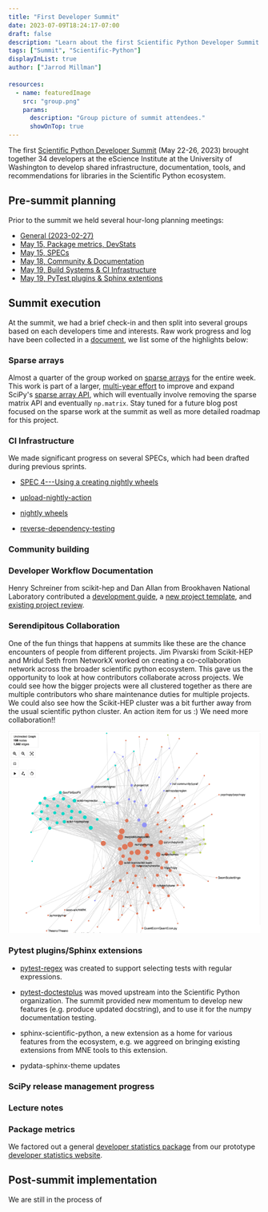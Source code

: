 ```yaml
---
title: "First Developer Summit"
date: 2023-07-09T18:24:17-07:00
draft: false
description: "Learn about the first Scientific Python Developer Summit."
tags: ["Summit", "Scientific-Python"]
displayInList: true
author: ["Jarrod Millman"]

resources:
  - name: featuredImage
    src: "group.png"
    params:
      description: "Group picture of summit attendees."
      showOnTop: true
---
```


The first [Scientific Python Developer Summit](https://scientific-python.org/summits/developer/2023/) (May 22-26, 2023) brought together 34 developers at the eScience Institute at the University of Washington to develop shared infrastructure, documentation, tools, and recommendations for libraries in the Scientific Python ecosystem.

## Pre-summit planning

Prior to the summit we held several hour-long planning meetings:

- [General (2023-02-27)](https://scientific-python.org/summits/developer/2023/general-planning/)
- [May 15, Package metrics, DevStats](https://hackmd.io/UNwG2BjJSxOUJ0M1iWI-nQ)
- [May 15, SPECs](https://hackmd.io/MmbP4VTATyG129_U56xdJQ)
- [May 18, Community & Documentation](https://hackmd.io/YL5DNtsaSsS-1ZU3Pxkrxg)
- [May 19, Build Systems & CI Infrastructure](https://hackmd.io/0M1Yh7KwTnaXSsU14BiyQw)
- [May 19, PyTest plugins & Sphinx extentions](https://hackmd.io/JL5slkxORA-q7VRN79v1sA)

## Summit execution

At the summit, we had a brief check-in and then split into several groups based on each developers time and interests. Raw work progress and log have been collected in a [document](https://hackmd.io/iEtdfbxfSbGwOAJTXmqyIQ?both), we list some of the highlights below:

### Sparse arrays

Almost a quarter of the group worked on [sparse arrays](https://scientific-python.org/summits/sparse/) for the entire week.
This work is part of a larger, [multi-year effort](https://scientific-python.org/grants/sparse_arrays/) to improve and expand SciPy's
[sparse array API](https://github.com/scipy/scipy/pull/14822), which will eventually
involve removing the sparse matrix API and eventually `np.matrix`.
Stay tuned for a future blog post focused on the sparse work at the summit as well as more detailed roadmap for this project.

### CI Infrastructure

We made significant progress on several SPECs, which had been drafted during previous sprints.

- [SPEC 4---Using a creating nightly wheels](https://scientific-python.org/specs/spec-0004/)
- [upload-nightly-action](https://github.com/scientific-python/upload-nightly-action)
- [nightly wheels](https://anaconda.org/scientific-python-nightly-wheels/)

- [reverse-dependency-testing](https://github.com/scientific-python/reverse-dependency-testing)

### Community building

### Developer Workflow Documentation

Henry Schreiner from scikit-hep and Dan Allan from Brookhaven National Laboratory
contributed a [development guide](https://learn.scientific-python.org/development/),
a [new project template](https://github.com/scientific-python/cookie),
and [existing project review](https://learn.scientific-python.org/development/guides/repo-review/).

### Serendipitous Collaboration

One of the fun things that happens at summits like these are the chance encounters of people from different projects. Jim Pivarski from Scikit-HEP and Mridul Seth from NetworkX worked on creating a co-collaboration network across the broader scientific python ecosystem. This gave us the opportunity to look at how contributors collaborate across projects. We could see how the bigger projects were all clustered together as there are multiple contributors who share maintenance duties for multiple projects. We could also see how the Scikit-HEP cluster was a bit further away from the usual scientific python cluster. An action item for us :) We need more collaboration!!

![Visualization of co-collaboration network](collab.png)

### Pytest plugins/Sphinx extensions

- [pytest-regex](https://github.com/tylerjereddy/pytest-regex) was created to support selecting tests with regular expressions.

- [pytest-doctestplus](https://github.com/scientific-python/pytest-doctestplus) was moved upstream into the Scientific Python organization. The summit provided new momentum to develop new features (e.g. produce updated docstring), and to use it for the numpy documentation testing.

- sphinx-scientific-python, a new extension as a home for various features from the ecosystem, e.g. we aggreed on bringing existing extensions from MNE tools to this extension.

- pydata-sphinx-theme updates

### SciPy release management progress

### Lecture notes

### Package metrics

We factored out a general [developer statistics package](https://github.com/scientific-python/devstats)
from our prototype [developer statistics website](https://devstats.scientific-python.org/).

## Post-summit implementation

We are still in the process of
